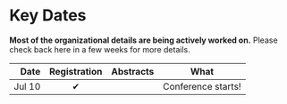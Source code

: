 <slot name="/events/gcc2023/header" />

# Key Dates

**Most of the organizational details are being actively worked on.** Please
check back here in a few weeks for more details.

| Date   | Registration | Abstracts | What |
| -----: | :---: | :---: | --- |
| Jul 10 | ✔ |   | Conference starts! |
